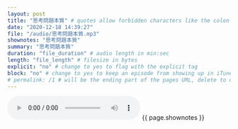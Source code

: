 ```yaml
---
layout: post
title: "思考問題本質" # quotes allow forbidden characters like the colon
date: "2020-12-18 14:39:27"
file: "/audio/思考問題本質.mp3"
shownotes: "思考問題本質"
summary: "思考問題本質"
duration: "file_duration" # audio length in min:sec
length: "file_length" # filesize in bytes
explicit: "no" # change to yes to flag with the explicit tag
block: "no" # change to yes to keep an episode from showing up in iTunes
# permalink: /1 # will be the ending part of the pages URL, delete to default to the title
---
```


<audio controls>
<source src="{{site.url}}{{site.baseurl}}{{ page.file }}" type="audio/x-mp3">
Your browser does not support the audio element.
</audio>
{{ page.shownotes }}
